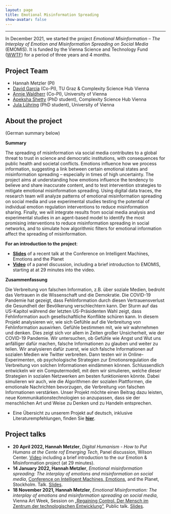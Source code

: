```yaml
---
layout: page
title: Emotional Misinformation Spreading
show-avatar: false
---
```


___

In December 2021, we started the project *Emotional Misinformation – The Interplay of Emotion and Misinformation Spreading on Social Media* (EMOMIS). It is funded by the Vienna Science and Technology Fund ([WWTF](https://wwtf.at/programmes/information_communication/#ICT20)) for a period of three years and 4 months.

## Project Team

* Hannah Metzler (PI)
* [David Garcia](https://dgarcia.eu) (Co-PI), TU Graz & Complexity Science Hub Vienna
* [Annie Waldherr](https://compcommlab.univie.ac.at/team/annie-waldherr/) (Co-PI), University of Vienna
* [Apeksha Shetty](https://twitter.com/apeksha_sh) (PhD student), Complexity Science Hub Vienna
* [Jula Lühring](https://twitter.com/lue_jula) (PhD student), University of Vienna

## About the project

(German summary below)

**Summary**

The spreading of misinformation via social media contributes to a global threat to trust in science and democratic institutions, with consequences for public health and societal conflicts. Emotions influence how we process information, suggesting a link between certain emotional states and misinformation spreading – especially in times of high uncertainty. The project aims at understanding how emotions influence the tendency to believe and share inaccurate content, and to test intervention strategies to mitigate emotional misinformation spreading. Using digital data traces, the research team will analyze patterns of emotional misinformation spreading on social media and use experimental studies  testing the potential of individual emotion regulation interventions to reduce misinformation sharing. Finally, we will integrate results from social media analysis and experimental studies in an agent-based model to identify the most promising interventions to reduce misinformation spreading in social networks, and to simulate how algorithmic filters for emotional information affect the spreading of misinformation.

**For an introduction to the project**: 
* [**Slides**](https://hannahmetzler.eu/emomis_stockholm) of a recent talk at the Conference on Intelligent Machines, Emotions and the Planet
* [**Video**](https://www.wilsoncenter.org/event/digital-humanism-how-put-humans-center-emerging-tech) of a panel discussion, including a brief introduction to EMOMIS, starting at at 29 minutes into the video. 

**Zusammenfassung**

Die Verbreitung von falschen Information, z.B. über soziale Medien, bedroht das Vertrauen in die Wissenschaft und die Demokratie. Die COVID-19 Pandemie hat gezeigt, dass Fehlinformation durch diesen Vertrauensverlust die Gesundheit der Bevölkerung verschlechtern kann. Der Sturm auf das US-Kapitol während der letzten US-Präsidenten Wahl zeigt, dass Fehlinformation auch gesellschaftliche Konflikte schüren kann. In diesem Projekt analysieren wir, wie sich Gefühle auf die Verbreitung von Fehlinformation auswirken. Gefühle bestimmen mit, wie wir wahrnehmen und denken. Dies zeigt sich vor allem in Zeiten großer Unsicherheit, wie der COVID-19 Pandemie. Wir untersuchen, ob Gefühle wie Angst und Wut uns anfälliger dafür machen, falsche Informationen zu glauben und weiter zu teilen. Wir analysieren dafür zuerst, wie sich falsche Informationen auf sozialen Medien wie Twitter verbreiten. Dann testen wir in Online-Experimenten, ob psychologische Strategien zur Emotionsregulation die Verbreitung von solchen Informationen eindämmen können. Schlussendlich entwickeln wir ein Computermodell, mit dem wir simulieren, welche dieser Strategien in sozialen Netzwerken am besten funktionieren könnte. Dabei  simulieren wir auch, wie die Algorithmen der sozialen Plattformen, die emotionale Nachrichten bevorzugen, die Verbreitung von falschen Informationen verstärken. Unser Projekt möchte einen Beitrag dazu leisten, neue Kommunikationstechnologien so anzupassen, dass sie der menschlichen Art und Weise zu Denken und zu Handeln entsprechen.

* Eine Übersicht zu unserem Projekt auf deutsch, inklusive Literaturempfehlungen, finden Sie [**hier**](https://hannahmetzler.eu/viennaartweek/). 


## Project talks

* **20 April 2022, Hannah Metzler**, _Digital Humanism - How to Put Humans at the Cente rof Emerging Tech_, Panel discussion, Wilson Center. [Video](https://www.wilsoncenter.org/event/digital-humanism-how-put-humans-center-emerging-tech) including a brief introduction to the our Emotion & Misinformation project (at 29 minutes). 
* **14 January 2022, Hannah Metzler**, _Emotional misinformation spreading: The interplay of emotions and misinformation on social media_, [Conference on Intelligent Machines, Emotions](https://hopin.com/events/intelligentmachinesemotionsourplanet#schedule), and the Planet, Stockholm. Talk. [Slides](https://hannahmetzler.eu/emomis_stockholm).
* **18 November 2021, Hannah Metzler**, _Emotional Misinformation: The interplay of emotions and misinformation spreading on social media_, Vienna Art Week, Session on [„Regaining Control. Der Mensch im Zentrum der technologischen Entwicklung“](https://www.viennaartweek.at/de/program/losing-control-line-up/), Public talk. [Slides](https://hannahmetzler.eu/viennaartweek/). 





